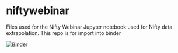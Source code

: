 # niftywebinar
Files used for the Nifty Webinar
Jupyter notebook used for Nifty data extrapolation. This repo is for import into binder

[![Binder](https://mybinder.org/badge_logo.svg)](https://mybinder.org/v2/gh/ceekaybtc/niftywebinar.git/master?filepath=Nifty_Exploratory_data_Analysis.ipynb)
